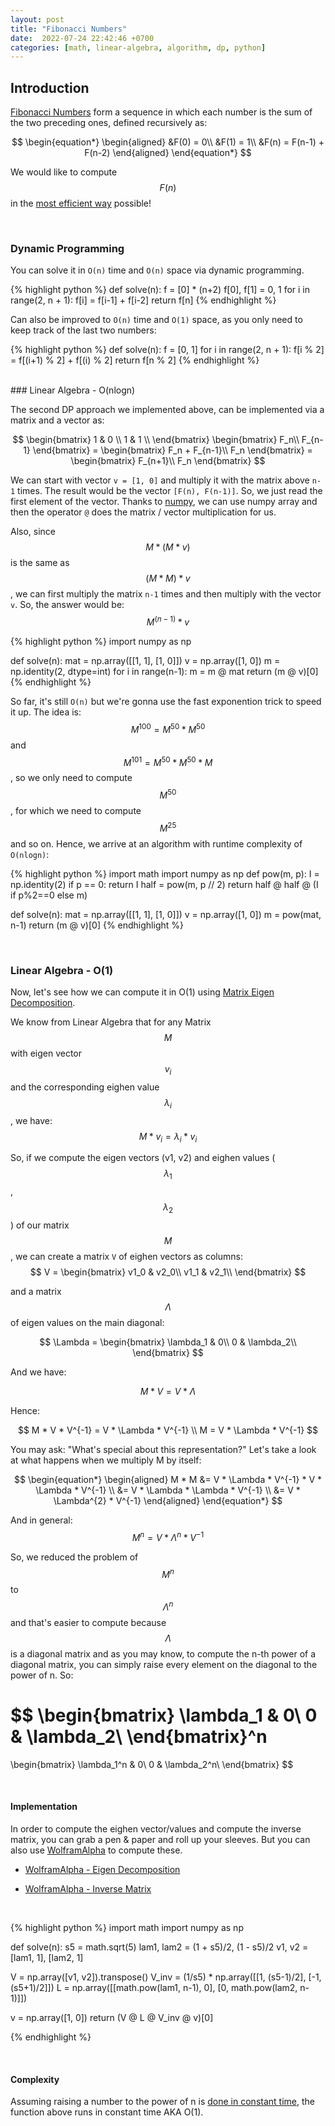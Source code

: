 ```yaml
---
layout: post
title: "Fibonacci Numbers"
date:  2022-07-24 22:42:46 +0700
categories: [math, linear-algebra, algorithm, dp, python]
---
```


## Introduction

[Fibonacci Numbers](https://en.wikipedia.org/wiki/Fibonacci_number) form a sequence in which each number is the sum of the two preceding ones, defined recursively as:

$$
\begin{equation*}
\begin{aligned}
&F(0) = 0\\
&F(1) = 1\\
&F(n) = F(n-1) + F(n-2)
\end{aligned}
\end{equation*}
$$

We would like to compute $$F(n)$$ in the [most efficient way](https://en.wikipedia.org/wiki/Time_complexity#Constant_time) possible!

<br/>

### Dynamic Programming
You can solve it in `O(n)` time and `O(n)` space via dynamic programming.

{% highlight python %}
def solve(n):
  f = [0] * (n+2)
  f[0], f[1] = 0, 1
  for i in range(2, n + 1):
    f[i] = f[i-1] + f[i-2]
  return f[n]
{% endhighlight %}

Can also be improved to `O(n)` time and `O(1)` space, as you only need to keep track of the last two numbers:

{% highlight python %}
def solve(n):
  f = [0, 1]
  for i in range(2, n + 1):
    f[i % 2] = f[(i+1) % 2] + f[(i) % 2]
  return f[n % 2]
{% endhighlight %}

<br/>
### Linear Algebra - O(nlogn)

The second DP approach we implemented above, can be implemented via a matrix and a vector as:

$$
\begin{bmatrix}
1 & 0 \\
1 & 1 \\
\end{bmatrix}
\begin{bmatrix}
F_n\\
F_{n-1}
\end{bmatrix} =
\begin{bmatrix}
F_n + F_{n-1}\\
F_n
\end{bmatrix} =
\begin{bmatrix}
F_{n+1}\\
F_n
\end{bmatrix}
$$


We can start with vector `v = [1, 0]` and multiply it with the matrix above `n-1` times. The result would be the vector `[F(n), F(n-1)]`. So, we just read the first element of the vector. Thanks to [numpy](https://numpy.org/), we can use numpy array and then the operator `@` does the matrix / vector multiplication for us.

Also, since $$M*(M*v)$$ is the same as $$(M*M)*v$$, we can first multiply the matrix `n-1` times and then multiply with the vector `v`. So, the answer would be:
$$
M^{(n-1)} * v
$$

{% highlight python %}
import numpy as np

def solve(n):
  mat = np.array([[1, 1], [1, 0]])
  v = np.array([1, 0])
  m = np.identity(2, dtype=int)
  for i in range(n-1):
    m = m @ mat
  return (m @ v)[0]
{% endhighlight %}

So far, it's still `O(n)` but we're gonna use the fast exponention trick to speed it up. The idea is: $$M^{100} = M^{50} * M^{50}$$ and $$M^{101} = M^{50} * M^{50} * M$$, so we only need to compute $$M^{50}$$, for which we need to compute $$M^{25}$$ and so on. Hence, we arrive at an algorithm with runtime complexity of `O(nlogn)`:

{% highlight python %}
import math
import numpy as np
def pow(m, p):
  I = np.identity(2)
  if p == 0:
    return I
  half = pow(m, p // 2)
  return half @ half @ (I if p%2==0 else m)

def solve(n):
  mat = np.array([[1, 1], [1, 0]])
  v = np.array([1, 0])
  m = pow(mat, n-1)
  return (m @ v)[0]
{% endhighlight %}

<br/>

### Linear Algebra - O(1)

Now, let's see how we can compute it in O(1) using [Matrix Eigen Decomposition](https://en.wikipedia.org/wiki/Eigendecomposition_of_a_matrix).

We know from Linear Algebra that for any Matrix $$M$$ with eigen vector $$v_i$$ and the corresponding eighen value $$\lambda_i$$, we have:
$$
M * v_i = \lambda_i * v_i
$$

So, if we compute the eigen vectors (v1, v2) and eighen values ($$\lambda_1$$, $$\lambda_2$$) of our matrix $$M$$, we can create a matrix `V` of eighen vectors as columns:
$$
V = \begin{bmatrix}
v1_0 & v2_0\\
v1_1 & v2_1\\
\end{bmatrix}
$$

and a matrix $$\Lambda$$ of eigen values on the main diagonal:

$$
\Lambda = \begin{bmatrix}
\lambda_1 & 0\\
0 & \lambda_2\\
\end{bmatrix}
$$

And we have:

$$
M * V = V * \Lambda
$$

Hence:

$$
M * V * V^{-1} = V * \Lambda * V^{-1} \\
M = V * \Lambda * V^{-1}
$$

You may ask: "What's special about this representation?"
Let's take a look at what happens when we multiply M by itself:

$$
\begin{equation*}
\begin{aligned}
M * M &= V * \Lambda * V^{-1} * V * \Lambda * V^{-1} \\
&= V * \Lambda * \Lambda * V^{-1} \\
&= V * \Lambda^{2} * V^{-1}
\end{aligned}
\end{equation*}
$$

And in general:
$$
M^n = V * \Lambda^{n} * V^{-1}
$$

So, we reduced the problem of $$M^n$$ to $$\Lambda^n$$ and that's easier to compute because $$\Lambda$$ is a diagonal matrix and as you may know, to compute the n-th power of a diagonal matrix, you can simply raise every element on the diagonal to the power of n. So:

$$
\begin{bmatrix}
\lambda_1 & 0\\
0 & \lambda_2\\
\end{bmatrix}^n 
=
\begin{bmatrix}
\lambda_1^n & 0\\
0 & \lambda_2^n\\
\end{bmatrix}
$$

<br/>

#### Implementation

In order to compute the eighen vector/values and compute the inverse matrix, you can grab a pen & paper and roll up your sleeves. But you can also use [WolframAlpha](https://www.wolframalpha.com) to compute these.

* [WolframAlpha - Eigen Decomposition](https://www.wolframalpha.com/input?i=eigen+decomposition+%5B%5B1%2C+1%5D%2C+%5B1%2C+0%5D%5D)

* [WolframAlpha - Inverse Matrix](https://www.wolframalpha.com/input?i=inverse+%5B%5B%281%2Bsqrt%285%29%29%2F2%2C+%281-sqrt%285%29%29%2F2%5D%2C+%5B1%2C+1%5D%5D)


<br/>

{% highlight python %}
import math
import numpy as np

def solve(n):
  s5 = math.sqrt(5)
  lam1, lam2 = (1 + s5)/2, (1 - s5)/2
  v1, v2 = [lam1, 1], [lam2, 1]

  V = np.array([v1, v2]).transpose()
  V_inv = (1/s5) * np.array([[1, (s5-1)/2], [-1, (s5+1)/2]])
  L = np.array([[math.pow(lam1, n-1), 0], [0, math.pow(lam2, n-1)]])

  v = np.array([1, 0])
  return (V @ L @ V_inv @ v)[0]

{% endhighlight %}

<br/>

#### Complexity

Assuming raising a number to the power of n is [done in constant time](https://inst.eecs.berkeley.edu/~cs10/labs/cur/programming/algorithms/timing/constant-time.html?topic=berkeley_bjc%2Fareas%2Falgorithm-complexity.topic&course=berkeley_bjc.html&noassignment#:~:text=In%20fact%2C%20any%20basic%20arithmetic,be%20a%20constant%2Dtime%20operation.), the function above runs in constant time AKA O(1).





